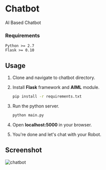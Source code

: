 # Chatbot
AI Based Chatbot

### Requirements
    Python >= 2.7
    Flask >= 0.10

## Usage

1. Clone and navigate to chatbot directory.

2. Install **Flask** framework and **AIML** module.
    ```bash
    pip install -r requirements.txt
    ```

3. Run the python server.
    ```bash
    python main.py
    ```
4. Open **localhost:5000** in your browser.

5. You're done and let's chat with your Robot.

## Screenshot
![chatbot](https://cloud.githubusercontent.com/assets/1708683/16739482/28ee111e-47bc-11e6-93d4-f9a8f5c9a3a2.png)

